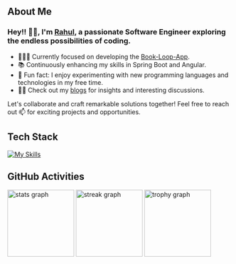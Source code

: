 ## About Me

###  Hey!! 🙏🏻, I'm [Rahul](https://github.com/rahuldabgotra), a passionate Software Engineer exploring the endless possibilities of coding.

- 👨🏻‍💻 Currently focused on developing the [Book-Loop-App](https://github.com/rahuldabgotra/book-loop-app).
- 📚 Continuously enhancing my skills in Spring Boot and Angular.
- 🏀 Fun fact: I enjoy experimenting with new programming languages and technologies in my free time.
- ✍🏻 Check out my [blogs](https://rahuldabgotra.github.io/personal-website/blogs/) for insights and interesting discussions.
  
Let's collaborate and craft remarkable solutions together! Feel free to reach out 📫 for exciting projects and opportunities.

## Tech Stack

[![My Skills](https://skillicons.dev/icons?i=java,spring,js,ts,react,angular,nodejs,py,flask,html,css,bootstrap,tailwind,git,github,md,figma,postgres,mysql,sqlite,mongodb,redis,rabbitmq,kafka,postman,selenium,docker,kubernetes,grafana,prometheus,azure,aws,gcp,githubactions,linux,bash,idea,androidstudio&perline=17)](https://skillicons.dev)

## GitHub Activities

<div align="left">
  <img src="https://github-readme-stats.vercel.app/api?username=rahuldabgotra&hide_title=false&hide_rank=false&show_icons=true&include_all_commits=true&count_private=true&disable_animations=false&theme=gotham&locale=en&hide_border=true&order=1&custom_title=Stats" height="150" alt="stats graph"  />
  <img src="https://streak-stats.demolab.com?user=rahuldabgotra&locale=en&mode=daily&theme=gotham&hide_border=true&border_radius=5&date_format=j%20M%5B%20Y%5D&order=3" height="150" alt="streak graph"  />
  <img src="https://github-profile-trophy.vercel.app?username=rahuldabgotra&theme=darkhub&column=-1&row=1&margin-w=8&margin-h=8&no-bg=true&no-frame=true&order=4" height="150" alt="trophy graph"  />
</div>
